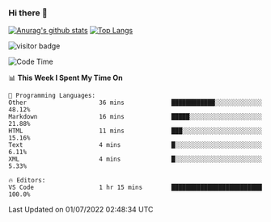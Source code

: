 ### Hi there 👋

<!--
**Akelio-zhang/akelio-zhang** is a ✨ _special_ ✨ repository because its `README.md` (this file) appears on your GitHub profile.

Here are some ideas to get you started:

- 🔭 I’m currently working on ...
- 🌱 I’m currently learning ...
- 👯 I’m looking to collaborate on ...
- 🤔 I’m looking for help with ...
- 💬 Ask me about ...
- 📫 How to reach me: ...
- 😄 Pronouns: ...
- ⚡ Fun fact: ...
-->

[![Anurag's github stats](https://github-readme-stats.vercel.app/api?username=akelio-zhang&line_height=24&hide=contribs&show_icons=true&count_private=true)](https://github.com/anuraghazra/github-readme-stats)
[![Top Langs](https://github-readme-stats.vercel.app/api/top-langs/?username=akelio-zhang&card_width=240&layout=compact&hide=html)](https://github.com/anuraghazra/github-readme-stats)


![visitor badge](https://komarev.com/ghpvc/?username=akelio-zhang&label=PROFILE+VIEWS&style=for-the-badge)
<!--START_SECTION:waka-->
![Code Time](http://img.shields.io/badge/Code%20Time-0%20secs-blue)

📊 **This Week I Spent My Time On** 

```text
💬 Programming Languages: 
Other                    36 mins             ████████████░░░░░░░░░░░░░   48.12% 
Markdown                 16 mins             █████░░░░░░░░░░░░░░░░░░░░   21.88% 
HTML                     11 mins             ███░░░░░░░░░░░░░░░░░░░░░░   15.16% 
Text                     4 mins              █░░░░░░░░░░░░░░░░░░░░░░░░   6.11% 
XML                      4 mins              █░░░░░░░░░░░░░░░░░░░░░░░░   5.33%

🔥 Editors: 
VS Code                  1 hr 15 mins        █████████████████████████   100.0%

```


 Last Updated on 01/07/2022 02:48:34 UTC
<!--END_SECTION:waka-->

